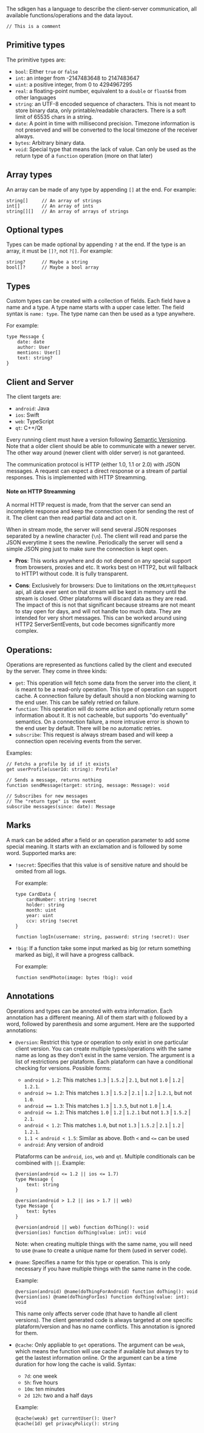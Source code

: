 The sdkgen has a language to describe the client-server communication, all available functions/operations and the data layout.

    // This is a comment

## Primitive types

The primitive types are:

- `bool`: Either `true` or `false`
- `int`: an integer from -2147483648 to 2147483647
- `uint`: a positive integer, from 0 to 4294967295
- `real`: a floating-point number, equivalent to a `double` or `float64` from other languages
- `string`: an UTF-8 encoded sequence of characters. This is not meant to store binary data, only printable/readable characters. There is a soft limit of 65535 chars in a string.
- `date`: A point in time with millisecond precision. Timezone information is not preserved and will be converted to the local timezone of the receiver always.
- `bytes`: Arbitrary binary data.
- `void`: Special type that means the lack of value. Can only be used as the return type of a `function` operation (more on that later)

## Array types

An array can be made of any type by appending `[]` at the end. For example:

    string[]     // An array of strings
    int[]        // An array of ints
    string[][]   // An array of arrays of strings

## Optional types

Types can be made optional by appending `?` at the end. If the type is an array, it must be `[]?`, not `?[]`. For example:

    string?      // Maybe a string
    bool[]?      // Maybe a bool array

## Types

Custom types can be created with a collection of fields. Each field have a name and a type. A type name starts with a upper case letter. The field syntax is `name: type`. The type name can then be used as a type anywhere.

For example:

    type Message {
        date: date
        author: User
        mentions: User[]
        text: string?
    }

## Client and Server

The client targets are:

- `android`: Java
- `ios`: Swift
- `web`: TypeScript
- `qt`: C++/Qt

Every running client must have a version following [Semantic Versioning](https://semver.org/). Note that a older client should be able to communicate with a newer server. The other way around (newer client with older server) is not garanteed.

The communication protocol is HTTP (either 1.0, 1.1 or 2.0) with JSON messages. A request can expect a direct response or a stream of partial responses. This is implemented with HTTP Streamming.

#### Note on HTTP Streamming

A normal HTTP request is made, from that the server can send an incomplete response and keep the connection open for sending the rest of it. The client can then read partial data and act on it.

When in stream mode, the server will send several JSON responses separated by a newline character (`\n`). The client will read and parse the JSON everytime it sees the newline. Periodically the server will send a simple JSON ping just to make sure the connection is kept open.

- **Pros**: This works anywhere and do not depend on any special support from browsers, proxies and etc. It works best on HTTP2, but will fallback to HTTP1 without code. It is fully transparent.

- **Cons**: Exclusively for browsers: Due to limitations on the `XMLHttpRequest` api, all data ever sent on that stream will be kept in memory until the stream is closed. Other plataforms will discard data as they are read. The impact of this is not that significant because streams are not meant to stay open for days, and will not handle too much data. They are intended for very short messages. This can be worked around using HTTP2 ServerSentEvents, but code becomes significantly more complex.

## Operations:

Operations are represented as functions called by the client and executed by the server. They come in three kinds:

- `get`: This operation will fetch some data from the server into the client, it is meant to be a read-only operation. This type of operation can support cache. A connection failure by default should a non blocking warning to the end user. This can be safely retried on failure.
- `function`: This operation will do some action and optionally return some information about it. It is not cacheable, but supports "do eventually" semantics. On a connection failure, a more intrusive error is shown to the end user by default. There will be no automatic retries.
- `subscribe`: This request is always stream based and will keep a connection open receiving events from the server.

Examples:

    // Fetchs a profile by id if it exists
    get userProfile(userId: string): Profile?

    // Sends a message, returns nothing
    function sendMessage(target: string, message: Message): void

    // Subscribes for new messages
    // The "return type" is the event
    subscribe messages(since: date): Message

## Marks

A mark can be added after a field or an operation parameter to add some special meaning. It starts with an exclamation and is followed by some word. Supported marks are:

- `!secret`: Specifies that this value is of sensitive nature and should be omited from all logs.

  For example:

      type CardData {
          cardNumber: string !secret
          holder: string
          month: uint
          year: uint
          ccv: string !secret
      }

      function logIn(username: string, password: string !secret): User

- `!big`: If a function take some input marked as big (or return something marked as big), it will have a progress callback.

  For example:

      function sendPhoto(image: bytes !big): void

## Annotations

Operations and types can be annoted with extra information. Each annotation has a different meaning. All of them start with `@` followed by a word, followed by parenthesis and some argument. Here are the supported annotations:

- `@version`: Restrict this type or operation to only exist in one particular client version. You can create multiple types/operations with the same name as long as they don't exist in the same version. The argument is a list of restrictions per plataform. Each plataform can have a conditional checking for versions. Possible forms:
  - `android > 1.2`: This matches `1.3` | `1.5.2` | `2.1`, but not `1.0` | `1.2` | `1.2.1`.
  - `android >= 1.2`: This matches `1.3` | `1.5.2` | `2.1` | `1.2` | `1.2.1`, but not `1.0`.
  - `android == 1.3`: This matches `1.3` | `1.3.5`, but not `1.0` | `1.4`.
  - `android <= 1.2`: This matches `1.0` | `1.2` | `1.2.1` but not `1.3` | `1.5.2` | `2.1`.
  - `android < 1.2`: This matches `1.0`, but not `1.3` | `1.5.2` | `2.1` | `1.2` | `1.2.1`.
  - `1.1 < android < 1.5`: Similar as above. Both `<` and `<=` can be used
  - `android`: Any version of android

  Plataforms can be `android`, `ios`, `web` and `qt`. Multiple conditionals can be combined with `||`. Example:

      @version(android <= 1.2 || ios <= 1.7)
      type Message {
          text: string
      }

      @version(android > 1.2 || ios > 1.7 || web)
      type Message {
          text: bytes
      }

      @version(android || web) function doThing(): void
      @version(ios) function doThing(value: int): void

  Note: when creating multiple things with the same name, you will need to use `@name` to create a unique name for them (used in server code).

- `@name`: Specifies a name for this type or operation. This is only necessary if you have multiple things with the same name in the code.

  Example:

      @version(android) @name(doThingForAndroid) function doThing(): void
      @version(ios) @name(doThingForIos) function doThing(value: int): void

  This name only affects server code (that have to handle all client versions). The client generated code is always targeted at one specific plataform/version and has no name conflicts. This annotation is ignored for them.

- `@cache`: Only appliable to `get` operations. The argument can be `weak`, which means the function will use cache if available but always try to get the lastest information online. Or the argument can be a time duration for how long the cache is valid. Syntax:
  - `7d`: one week
  - `5h`: five hours
  - `10m`: ten minutes
  - `2d 12h`: two and a half days

  Example:

      @cache(weak) get currentUser(): User?
      @cache(1d) get privacyPolicy(): string
